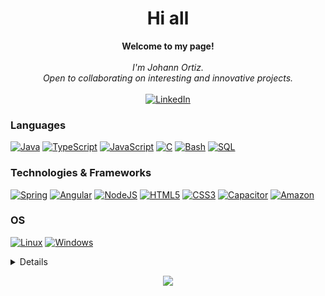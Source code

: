 <h1 align="center">Hi all</h1>

<p align="center">
    <b>Welcome to my page!</b><br><br>
    <i>
        I'm Johann Ortiz.<br>
        Open to collaborating on interesting and innovative projects.<br>
    </i>
    <br>
    <a href="https://www.linkedin.com/in/johannrop">
        <img src="https://img.shields.io/badge/LinkedIn-blue?style=flat-square&logo=linkedin" alt="LinkedIn">
    </a>
  
  
</p>

### Languages
[![Java](https://img.shields.io/badge/java-black?style=for-the-badge&logo=openjdk)](https://github.com/johannrop)
[![TypeScript](https://img.shields.io/badge/typescript-black?style=for-the-badge&logo=typescript)](https://github.com/johannrop)
[![JavaScript](https://img.shields.io/badge/javascript-black?style=for-the-badge&logo=javascript)](https://github.com/johannrop)
[![C](https://img.shields.io/badge/c-black?style=for-the-badge&logo=c)](https://github.com/johannrop)
[![Bash](https://img.shields.io/badge/bash-black?style=for-the-badge&logo=gnu-bash&logoColor=white)](https://github.com/johannrop)
[![SQL](https://img.shields.io/badge/sql-black?style=for-the-badge&logo=mysql)](https://github.com/johannrop)


### Technologies & Frameworks
[![Spring](https://img.shields.io/badge/spring-black?style=for-the-badge&logo=spring)](https://github.com/johannrop)
[![Angular](https://img.shields.io/badge/angular-black?style=for-the-badge&logo=angular)](https://github.com/johannrop)
[![NodeJS](https://img.shields.io/badge/node.js-black?style=for-the-badge&logo=node.js)](https://github.com/johannrop)
[![HTML5](https://img.shields.io/badge/html5-black?style=for-the-badge&logo=html5)](https://hub.docker.com/u/johannrop)
[![CSS3](https://img.shields.io/badge/css3-black?style=for-the-badge&logo=css3)](https://hub.docker.com/u/johannrop)
[![Capacitor](https://img.shields.io/badge/capacitor-black?style=for-the-badge&logo=Capacitor)](https://hub.docker.com/u/johannrop)
[![Amazon](https://img.shields.io/badge/amazon%20ec2-black?style=for-the-badge&logo=amazonaws)](https://hub.docker.com/u/johannrop)


### OS
[![Linux](https://img.shields.io/badge/linux-black?style=for-the-badge&logo=Linux)](https://github.com/johannrop)
[![Windows](https://img.shields.io/badge/Windows-black?style=for-the-badge&logo=Windows)](https://github.com/johannrop)

<details>
<p align="center">
  <a href="https://github.com/johannrop">
    <img src="http://github-profile-summary-cards.vercel.app/api/cards/profile-details?username=johannrop&theme=transparent" />
  </a>
  <a href="https://github.com/johannrop">
    <img src="https://github-readme-streak-stats.herokuapp.com/?user=johannrop&hide_border=true&card_width=338&theme=transparent" />
  </a>
  <a href="https://github.com/johannrop">
    <img src="http://github-profile-summary-cards.vercel.app/api/cards/stats?username=johannrop&theme=transparent" />
  </a>
  <a href="https://github.com/johannrop">
    <img src="https://github-readme-stats.vercel.app/api/top-langs/?username=johannrop&langs_count=10&exclude_repo=&hide=jupyter%20notebook,vim%20script,cmake,makefile,batchfile,emacs%20lisp,css,html&layout=default&card_width=699&hide_border=true&theme=transparent" />
  </a>
</p>
</details>


<p align="center">
  <a href="https://github.com/wervlad">
    <img src="https://komarev.com/ghpvc/?username=johannrop&color=blue&style=flat)" />
  </a>
</p>



